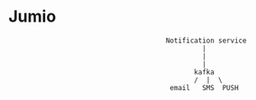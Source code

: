 # Jumio

                                           Notification service
                                                    |
                                                    |
                                                    |
                                                  kafka
                                                  /  |  \
                                            email   SMS  PUSH   
